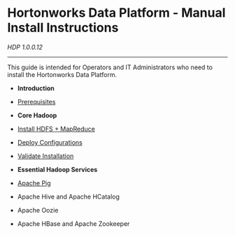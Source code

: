 Hortonworks Data Platform - Manual Install Instructions
=====
*HDP 1.0.0.12*

------

This guide is intended for Operators and IT Administrators who need to install the Hortonworks Data Platform.


* **Introduction**
 * [Prerequisites](./prerequisites.md)

* **Core Hadoop**

 * [Install HDFS + MapReduce](./install-hdfs-mapreduce.md)
 * [Deploy Configurations](./deploy-configs.md)
 * [Validate Installation](./validate-installation.md)

* **Essential Hadoop Services**

 * [Apache Pig](#apache-pig.md)
 * Apache Hive and Apache HCatalog
 * Apache Oozie
 * Apache HBase and Apache Zookeeper